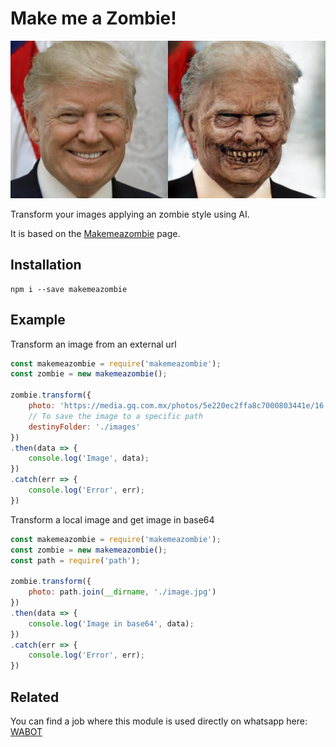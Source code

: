 # Make me a Zombie!

![image](./images/results.jpg)

Transform your images applying an zombie style using AI.

It is based on the [Makemeazombie](https://makemeazombie.com) page.


## Installation

    npm i --save makemeazombie


## Example


Transform an image from an external url

```js
const makemeazombie = require('makemeazombie');
const zombie = new makemeazombie();

zombie.transform({
    photo: 'https://media.gq.com.mx/photos/5e220ec2ffa8c7000803441e/16:9/w_1920,c_limit/40-datos-curiosos-para-descubrir-a-scarlett-johansson.jpg',
    // To save the image to a specific path
    destinyFolder: './images'
})
.then(data => {
    console.log('Image', data);
})
.catch(err => {
    console.log('Error', err);
})

```

Transform a local image and get image in base64

```js
const makemeazombie = require('makemeazombie');
const zombie = new makemeazombie();
const path = require('path');

zombie.transform({
    photo: path.join(__dirname, './image.jpg')
})
.then(data => {
    console.log('Image in base64', data);
})
.catch(err => {
    console.log('Error', err);
})

```

## Related

You can find a job where this module is used directly on whatsapp here: [WABOT](https://github.com/luiscruzga/wabot)

